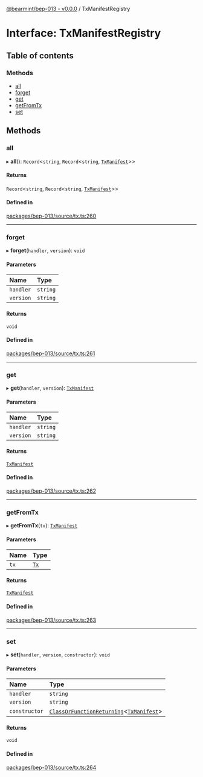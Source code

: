[@bearmint/bep-013 - v0.0.0](../README.md) / TxManifestRegistry

# Interface: TxManifestRegistry

## Table of contents

### Methods

- [all](TxManifestRegistry.md#all)
- [forget](TxManifestRegistry.md#forget)
- [get](TxManifestRegistry.md#get)
- [getFromTx](TxManifestRegistry.md#getfromtx)
- [set](TxManifestRegistry.md#set)

## Methods

### all

▸ **all**(): `Record`<`string`, `Record`<`string`, [`TxManifest`](TxManifest.md)\>\>

#### Returns

`Record`<`string`, `Record`<`string`, [`TxManifest`](TxManifest.md)\>\>

#### Defined in

[packages/bep-013/source/tx.ts:260](https://github.com/bearmint/bearmint/blob/main/packages/bep-013/source/tx.ts#L260)

___

### forget

▸ **forget**(`handler`, `version`): `void`

#### Parameters

| Name | Type |
| :------ | :------ |
| `handler` | `string` |
| `version` | `string` |

#### Returns

`void`

#### Defined in

[packages/bep-013/source/tx.ts:261](https://github.com/bearmint/bearmint/blob/main/packages/bep-013/source/tx.ts#L261)

___

### get

▸ **get**(`handler`, `version`): [`TxManifest`](TxManifest.md)

#### Parameters

| Name | Type |
| :------ | :------ |
| `handler` | `string` |
| `version` | `string` |

#### Returns

[`TxManifest`](TxManifest.md)

#### Defined in

[packages/bep-013/source/tx.ts:262](https://github.com/bearmint/bearmint/blob/main/packages/bep-013/source/tx.ts#L262)

___

### getFromTx

▸ **getFromTx**(`tx`): [`TxManifest`](TxManifest.md)

#### Parameters

| Name | Type |
| :------ | :------ |
| `tx` | [`Tx`](Tx.md) |

#### Returns

[`TxManifest`](TxManifest.md)

#### Defined in

[packages/bep-013/source/tx.ts:263](https://github.com/bearmint/bearmint/blob/main/packages/bep-013/source/tx.ts#L263)

___

### set

▸ **set**(`handler`, `version`, `constructor`): `void`

#### Parameters

| Name | Type |
| :------ | :------ |
| `handler` | `string` |
| `version` | `string` |
| `constructor` | [`ClassOrFunctionReturning`](../README.md#classorfunctionreturning)<[`TxManifest`](TxManifest.md)\> |

#### Returns

`void`

#### Defined in

[packages/bep-013/source/tx.ts:264](https://github.com/bearmint/bearmint/blob/main/packages/bep-013/source/tx.ts#L264)

